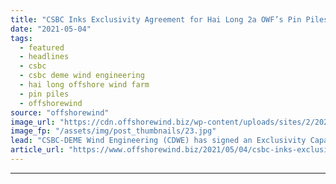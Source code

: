 ```yaml
---
title: "CSBC Inks Exclusivity Agreement for Hai Long 2a OWF’s Pin Piles"
date: "2021-05-04"
tags: 
  - featured
  - headlines
  - csbc
  - csbc deme wind engineering
  - hai long offshore wind farm
  - pin piles
  - offshorewind
source: "offshorewind"
image_url: "https://cdn.offshorewind.biz/wp-content/uploads/sites/2/2021/05/04094503/DEME.jpg"
image_fp: "/assets/img/post_thumbnails/23.jpg"
lead: "CSBC-DEME Wind Engineering (CDWE) has signed an Exclusivity Capacity Agreement with CSBC for the"
article_url: "https://www.offshorewind.biz/2021/05/04/csbc-inks-exclusivity-agreement-for-hai-long-2a-owfs-pin-piles/"
---
```


---
